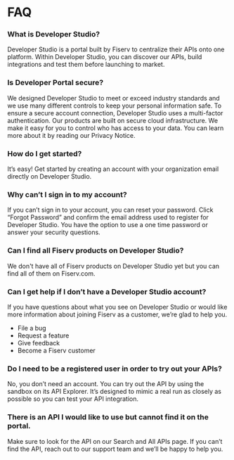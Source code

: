 # FAQ
### What is Developer Studio?
Developer Studio is a portal built by Fiserv to centralize their APIs onto one platform. Within Developer Studio, you can discover our APIs, build integrations and test them before launching to market. 

### Is Developer Portal secure?
We designed Developer Studio to meet or exceed industry standards and we use many different controls to keep your personal information safe. To ensure a secure account connection, Developer Studio uses a multi-factor authentication. Our products are built on secure cloud infrastructure. We make it easy for you to control who has access to your data. You can learn more about it by reading our Privacy Notice. 

### How do I get started?
It’s easy! Get started by creating an account with your organization email directly on Developer Studio. 

### Why can’t I sign in to my account? 
If you can’t sign in to your account, you can reset your password. Click “Forgot Password” and confirm the email address used to register for Developer Studio. You have the option to use a one time password or answer your security questions.  

### Can I find all Fiserv products on Developer Studio?
We don't have all of Fiserv products on Developer Studio yet but you can find all of them on Fiserv.com.  

### Can I get help if I don’t have a Developer Studio account? 
If you have questions about what you see on Developer Studio or would like more information about joining Fiserv as a customer, we’re glad to help you. 

- File a bug 
- Request a feature 
- Give feedback 
- Become a Fiserv customer


### Do I need to be a registered user in order to try out your APIs? 
No, you don’t need an account. You can try out the API by using the sandbox on its API Explorer. It’s designed to mimic a real run as closely as possible so you can test your API integration.  

### There is an API I would like to use but cannot find it on the portal. 
Make sure to look for the API on our Search and All APIs page. If you can’t find the API, reach out to our support team and we’ll be happy to help you. 
